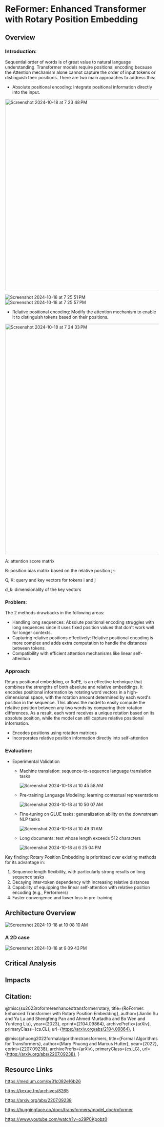 # ReFormer: Enhanced Transformer with Rotary Position Embedding

## Overview

### Introduction: 
Sequential order of words is of great value to natural language understanding. Transformer models require positional encoding because the Attention mechanism alone cannot capture the order of input tokens or distinguish their positions. There are two main approaches to address this:
* Absolute positional encoding: Integrate positional information directly into the input.
<img width="626" alt="Screenshot 2024-10-18 at 7 23 48 PM" src="https://github.com/user-attachments/assets/e70501c0-4b23-478f-bb56-4623e4124f10">

![Screenshot 2024-10-18 at 7 25 51 PM](https://github.com/user-attachments/assets/b6a30d7e-150c-40b4-abed-b9dd788810c5)![Screenshot 2024-10-18 at 7 25 57 PM](https://github.com/user-attachments/assets/0662da9d-1829-4934-a4ee-c4e2ce4eae17) 

* Relative positional encoding: Modify the attention mechanism to enable it to distinguish tokens based on their positions.
<img width="754" alt="Screenshot 2024-10-18 at 7 24 33 PM" src="https://github.com/user-attachments/assets/51adfbbe-4287-496b-9a0c-78042b350460">

A: attention score matrix

B: position bias matrix based on the relative position j-i

Q, K: query and key vectors for tokens i and j

d_k: dimensionality of the key vectors


### Problem:

The 2 methods drawbacks in the following areas:

* Handling long sequences: Absolute positional encoding struggles with long sequences since it uses fixed position values that don't work well for longer contexts.
* Capturing relative positions effectively: Relative positional encoding is more complex and adds extra computation to handle the distances between tokens.
* Compatibility with efficient attention mechanisms like linear self-attention

### Approach: 

Rotary positional embedding, or RoPE, is an effective technique that combines the strengths of both absolute and relative embeddings. It encodes positional information by rotating word vectors in a high-dimensional space, with the rotation amount determined by each word's position in the sequence. This allows the model to easily compute the relative position between any two words by comparing their rotation differences. As a result, each word receives a unique rotation based on its absolute position, while the model can still capture relative positional information.

* Encodes positions using rotation matrices
* Incorporates relative position information directly into self-attention

### Evaluation: 

* Experimental Validation
  - Machine translation: sequence-to-sequence language translation tasks

     ![Screenshot 2024-10-18 at 10 45 58 AM](https://github.com/user-attachments/assets/ded9b5ba-3614-4e89-9044-6c6cdc5cee77)

  - Pre-training Language Modeling: learning contextual representations

    ![Screenshot 2024-10-18 at 10 50 07 AM](https://github.com/user-attachments/assets/327f61d0-95b4-421b-8dc6-ddba08e94184)
    
  - Fine-tuning on GLUE tasks: generalization ability on the downstream NLP tasks

    ![Screenshot 2024-10-18 at 10 49 31 AM](https://github.com/user-attachments/assets/2663e346-eea4-474b-9474-6041968296cb)

  - Long documents: text whose length exceeds 512 characters
    
    ![Screenshot 2024-10-18 at 6 25 04 PM](https://github.com/user-attachments/assets/abec11ba-4167-478a-b45a-c782391f864e)


Key finding: Rotary Position Embedding is prioritized over existing methods for its advantage in: 
1. Sequence length flexibility, with particularly strong results on long sequence tasks
2. Decaying inter-token dependency with increasing relative distances
3. Capability of equipping the linear self-attention with relative position encoding (e.g., Performers)
4. Faster convergence and lower loss in pre-training

## Architecture Overview

![Screenshot 2024-10-18 at 10 08 10 AM](https://github.com/user-attachments/assets/91ee2438-cf28-458b-9c6c-befd06ed886e)

### A 2D case

![Screenshot 2024-10-18 at 6 09 43 PM](https://github.com/user-attachments/assets/450583f4-144f-4331-9ce0-bcc66a83d8fc)

## Critical Analysis

## Impacts

## Citation:
@misc{su2023roformerenhancedtransformerrotary,
      title={RoFormer: Enhanced Transformer with Rotary Position Embedding}, 
      author={Jianlin Su and Yu Lu and Shengfeng Pan and Ahmed Murtadha and Bo Wen and Yunfeng Liu},
      year={2023},
      eprint={2104.09864},
      archivePrefix={arXiv},
      primaryClass={cs.CL},
      url={https://arxiv.org/abs/2104.09864}, 
}

@misc{phuong2022formalalgorithmstransformers,
      title={Formal Algorithms for Transformers}, 
      author={Mary Phuong and Marcus Hutter},
      year={2022},
      eprint={2207.09238},
      archivePrefix={arXiv},
      primaryClass={cs.LG},
      url={https://arxiv.org/abs/2207.09238}, 
}

## Resource Links
https://medium.com/p/31c082e16b26

https://kexue.fm/archives/8265

https://arxiv.org/abs/2207.09238

https://huggingface.co/docs/transformers/model_doc/roformer

https://www.youtube.com/watch?v=o29P0Kpobz0


